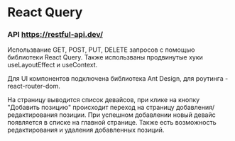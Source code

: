 # **React Query**

### API https://restful-api.dev/

Использвание GET, POST, PUT, DELETE запросов с помощью библиотеки React Query.
Также использваны продвинутые хуки useLayoutEffect и useContext.

Для UI компонентов подключена библиотека Ant Design, для роутинга - react-router-dom.

На страницу выводится список девайсов, при клике на кнопку "Добавить позицию" происходит переход на страницу добавления/редактирования позиции. При успешном добавлении новый девайс появляется в списке на главной странице. Также есть возможность редактирования и удаления добавленных позиций.

